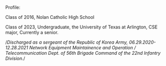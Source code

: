 Profile:

Class of 2016, Nolan Catholic High School

Class of 2023, Undergraduate, the University of Texas at Arlington, CSE major, Currently a senior.

/*Discharged as a sergeant of the Republic of Korea Army, 06.29.2020-12.28.2021
Network Equipment Maintainence and Operation / Telecommunication Dept. of 56th Brigade Command of the 22nd Infantry Division.*/

